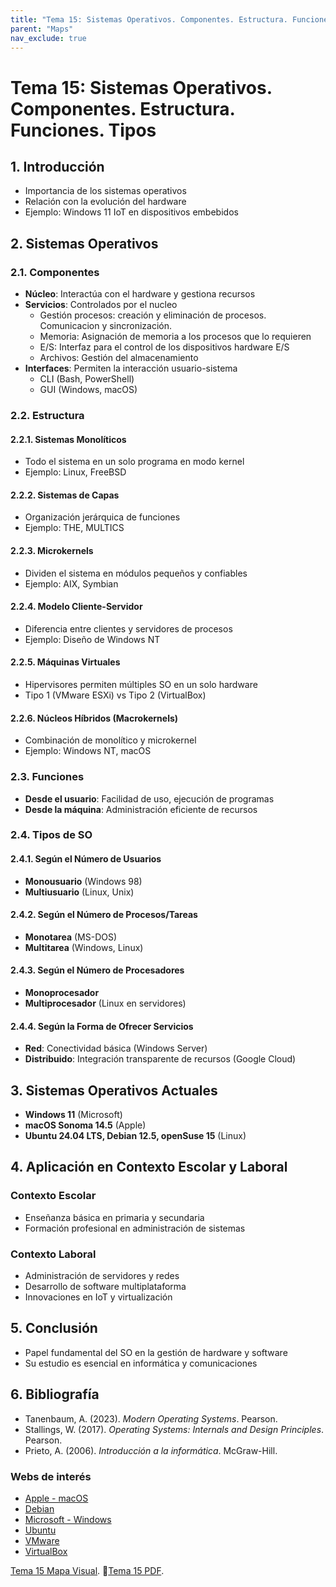 ```yaml
---
title: "Tema 15: Sistemas Operativos. Componentes. Estructura. Funciones. Tipos"
parent: "Maps"
nav_exclude: true
---
```


# Tema 15: Sistemas Operativos. Componentes. Estructura. Funciones. Tipos

## 1. Introducción
- Importancia de los sistemas operativos
- Relación con la evolución del hardware
- Ejemplo: Windows 11 IoT en dispositivos embebidos

## 2. Sistemas Operativos

### 2.1. Componentes
- **Núcleo**: Interactúa con el hardware y gestiona recursos
- **Servicios**: Controlados por el nucleo
  - Gestión procesos: creación y eliminación de procesos. Comunicacion y sincronización.
  - Memoria: Asignación de memoria a los procesos que lo requieren
  - E/S: Interfaz para el control de los dispositivos hardware E/S
  - Archivos: Gestión del almacenamiento
- **Interfaces**: Permiten la interacción usuario-sistema
  - CLI (Bash, PowerShell) 
  - GUI (Windows, macOS)

### 2.2. Estructura
#### 2.2.1. Sistemas Monolíticos
- Todo el sistema en un solo programa en modo kernel
- Ejemplo: Linux, FreeBSD

#### 2.2.2. Sistemas de Capas
- Organización jerárquica de funciones
- Ejemplo: THE, MULTICS

#### 2.2.3. Microkernels
- Dividen el sistema en módulos pequeños y confiables
- Ejemplo: AIX, Symbian

#### 2.2.4. Modelo Cliente-Servidor
- Diferencia entre clientes y servidores de procesos
- Ejemplo: Diseño de Windows NT

#### 2.2.5. Máquinas Virtuales
- Hipervisores permiten múltiples SO en un solo hardware
- Tipo 1 (VMware ESXi) vs Tipo 2 (VirtualBox)

#### 2.2.6. Núcleos Híbridos (Macrokernels)
- Combinación de monolítico y microkernel
- Ejemplo: Windows NT, macOS

### 2.3. Funciones
- **Desde el usuario**: Facilidad de uso, ejecución de programas
- **Desde la máquina**: Administración eficiente de recursos

### 2.4. Tipos de SO
#### 2.4.1. Según el Número de Usuarios
- **Monousuario** (Windows 98)
- **Multiusuario** (Linux, Unix)

#### 2.4.2. Según el Número de Procesos/Tareas
- **Monotarea** (MS-DOS)
- **Multitarea** (Windows, Linux)

#### 2.4.3. Según el Número de Procesadores
- **Monoprocesador**
- **Multiprocesador** (Linux en servidores)

#### 2.4.4. Según la Forma de Ofrecer Servicios
- **Red**: Conectividad básica (Windows Server)
- **Distribuido**: Integración transparente de recursos (Google Cloud)

## 3. Sistemas Operativos Actuales
- **Windows 11** (Microsoft)
- **macOS Sonoma 14.5** (Apple)
- **Ubuntu 24.04 LTS, Debian 12.5, openSuse 15** (Linux)

## 4. Aplicación en Contexto Escolar y Laboral
### Contexto Escolar
- Enseñanza básica en primaria y secundaria
- Formación profesional en administración de sistemas

### Contexto Laboral
- Administración de servidores y redes
- Desarrollo de software multiplataforma
- Innovaciones en IoT y virtualización

## 5. Conclusión
- Papel fundamental del SO en la gestión de hardware y software
- Su estudio es esencial en informática y comunicaciones

## 6. Bibliografía
- Tanenbaum, A. (2023). *Modern Operating Systems*. Pearson.
- Stallings, W. (2017). *Operating Systems: Internals and Design Principles*. Pearson.
- Prieto, A. (2006). *Introducción a la informática*. McGraw-Hill.
  
### Webs de interés
- [Apple - macOS](https://www.apple.com/macos)
- [Debian](https://www.debian.org/)
- [Microsoft - Windows](https://www.microsoft.com/windows/)
- [Ubuntu](https://ubuntu.com/)
- [VMware](https://www.vmware.com/)
- [VirtualBox](https://www.virtualbox.org/)

[Tema 15 Mapa Visual](tema15map.html).
📄[Tema 15 PDF](tema15.pdf).